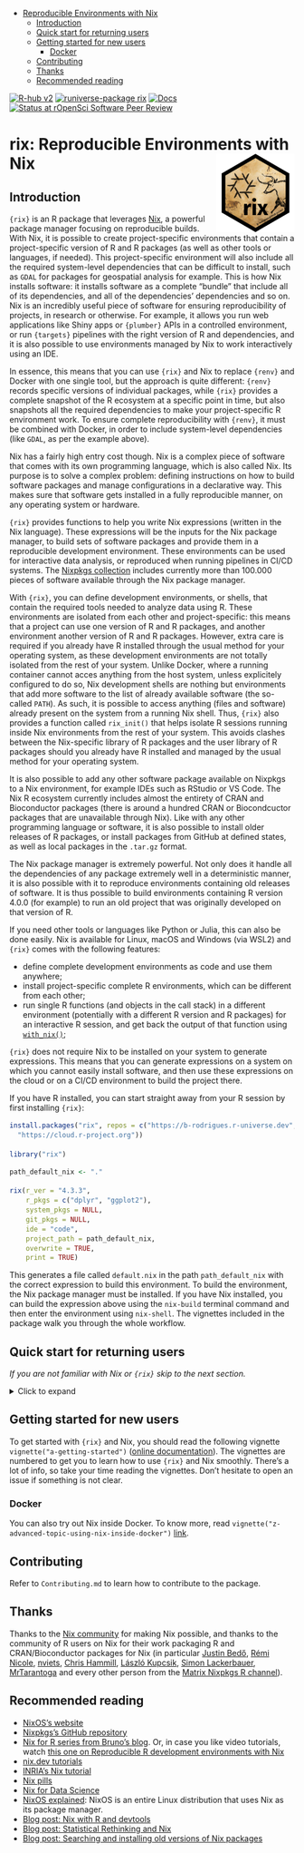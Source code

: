 
- [Reproducible Environments with
  Nix](#reproducible-environments-with-nix)
  - [Introduction](#introduction)
  - [Quick start for returning users](#quick-start-for-returning-users)
  - [Getting started for new users](#getting-started-for-new-users)
    - [Docker](#docker)
  - [Contributing](#contributing)
  - [Thanks](#thanks)
  - [Recommended reading](#recommended-reading)

<!-- badges: start -->

[![R-hub
v2](https://github.com/b-rodrigues/rix/actions/workflows/rhub.yaml/badge.svg)](https://github.com/b-rodrigues/rix/actions/workflows/rhub.yaml)
[![runiverse-package
rix](https://b-rodrigues.r-universe.dev/badges/rix?scale=1&color=pink&style=round)](https://b-rodrigues.r-universe.dev/rix)
[![Docs](https://img.shields.io/badge/docs-release-blue.svg)](https://b-rodrigues.github.io/rix)
[![Status at rOpenSci Software Peer
Review](https://badges.ropensci.org/625_status.svg)](https://github.com/ropensci/software-review/issues/625)
<!-- badges: end -->

<!-- README.md is generated from README.Rmd. Please edit that file -->

# rix: Reproducible Environments with Nix <a href="https://https://b-rodrigues.github.io/rix/"><img src="man/figures/logo.png" align="right" height="138" /></a>

## Introduction

`{rix}` is an R package that leverages [Nix](https://nixos.org/), a
powerful package manager focusing on reproducible builds. With Nix, it
is possible to create project-specific environments that contain a
project-specific version of R and R packages (as well as other tools or
languages, if needed). This project-specific environment will also
include all the required system-level dependencies that can be difficult
to install, such as `GDAL` for packages for geospatial analysis for
example. This is how Nix installs software: it installs software as a
complete “bundle” that include all of its dependencies, and all of the
dependencies’ dependencies and so on. Nix is an incredibly useful piece
of software for ensuring reproducibility of projects, in research or
otherwise. For example, it allows you run web applications like Shiny
apps or `{plumber}` APIs in a controlled environment, or run `{targets}`
pipelines with the right version of R and dependencies, and it is also
possible to use environments managed by Nix to work interactively using
an IDE.

In essence, this means that you can use `{rix}` and Nix to replace
`{renv}` and Docker with one single tool, but the approach is quite
different: `{renv}` records specific versions of individual packages,
while `{rix}` provides a complete snapshot of the R ecosystem at a
specific point in time, but also snapshots all the required dependencies
to make your project-specific R environment work. To ensure complete
reproducibility with `{renv}`, it must be combined with Docker, in order
to include system-level dependencies (like `GDAL`, as per the example
above).

Nix has a fairly high entry cost though. Nix is a complex piece of
software that comes with its own programming language, which is also
called Nix. Its purpose is to solve a complex problem: defining
instructions on how to build software packages and manage configurations
in a declarative way. This makes sure that software gets installed in a
fully reproducible manner, on any operating system or hardware.

`{rix}` provides functions to help you write Nix expressions (written in
the Nix language). These expressions will be the inputs for the Nix
package manager, to build sets of software packages and provide them in
a reproducible development environment. These environments can be used
for interactive data analysis, or reproduced when running pipelines in
CI/CD systems. The [Nixpkgs
collection](https://github.com/nixos/nixpkgs) includes currently more
than 100.000 pieces of software available through the Nix package
manager.

With `{rix}`, you can define development environments, or shells, that
contain the required tools needed to analyze data using R. These
environments are isolated from each other and project-specific: this
means that a project can use one version of R and R packages, and
another environment another version of R and R packages. However, extra
care is required if you already have R installed through the usual
method for your operating system, as these development environments are
not totally isolated from the rest of your system. Unlike Docker, where
a running container cannot acces anything from the host system, unless
explicitely configured to do so, Nix development shells are nothing but
environments that add more software to the list of already available
software (the so-called `PATH`). As such, it is possible to access
anything (files and software) already present on the system from a
running Nix shell. Thus, `{rix}` also provides a function called
`rix_init()` that helps isolate R sessions running inside Nix
environments from the rest of your system. This avoids clashes between
the Nix-specific library of R packages and the user library of R
packages should you already have R installed and managed by the usual
method for your operating system.

It is also possible to add any other software package available on
Nixpkgs to a Nix environment, for example IDEs such as RStudio or VS
Code. The Nix R ecosystem currently includes almost the entirety of CRAN
and Bioconductor packages (there is around a hundred CRAN or
Biocondcuctor packages that are unavailable through Nix). Like with any
other programming language or software, it is also possible to install
older releases of R packages, or install packages from GitHub at defined
states, as well as local packages in the `.tar.gz` format.

The Nix package manager is extremely powerful. Not only does it handle
all the dependencies of any package extremely well in a deterministic
manner, it is also possible with it to reproduce environments containing
old releases of software. It is thus possible to build environments
containing R version 4.0.0 (for example) to run an old project that was
originally developed on that version of R.

If you need other tools or languages like Python or Julia, this can also
be done easily. Nix is available for Linux, macOS and Windows (via WSL2)
and `{rix}` comes with the following features:

- define complete development environments as code and use them
  anywhere;
- install project-specific complete R environments, which can be
  different from each other;
- run single R functions (and objects in the call stack) in a different
  environment (potentially with a different R version and R packages)
  for an interactive R session, and get back the output of that function
  using
  [`with_nix()`](https://b-rodrigues.github.io/rix/reference/with_nix.html);

`{rix}` does not require Nix to be installed on your system to generate
expressions. This means that you can generate expressions on a system on
which you cannot easily install software, and then use these expressions
on the cloud or on a CI/CD environment to build the project there.

If you have R installed, you can start straight away from your R session
by first installing `{rix}`:

``` r
install.packages("rix", repos = c("https://b-rodrigues.r-universe.dev",
  "https://cloud.r-project.org"))

library("rix")
```

``` r
path_default_nix <- "."

rix(r_ver = "4.3.3",
    r_pkgs = c("dplyr", "ggplot2"),
    system_pkgs = NULL,
    git_pkgs = NULL,
    ide = "code",
    project_path = path_default_nix,
    overwrite = TRUE,
    print = TRUE)
```

This generates a file called `default.nix` in the path
`path_default_nix` with the correct expression to build this
environment. To build the environment, the Nix package manager must be
installed. If you have Nix installed, you can build the expression above
using the `nix-build` terminal command and then enter the environment
using `nix-shell`. The vignettes included in the package walk you
through the whole workflow.

## Quick start for returning users

*If you are not familiar with Nix or `{rix}` skip to the next section.*

<details>
<summary>
Click to expand
</summary>

If you are already familiar with Nix and R, and simply want to get
started as quickly as possible, you can start by installing Nix using
the installer from [Determinate
Systems](https://determinate.systems/posts/determinate-nix-installer) a
company that provides services and tools built on Nix:

``` sh
curl --proto '=https' --tlsv1.2 -sSf \
    -L https://install.determinate.systems/nix | \
     sh -s -- install
```

You can check that everything works well by trying to build the Nix
expression that ships with `{rix}`. Nix expressions are typically saved
into files with the name `default.nix` or `shell.nix`. This expression
installs the latest version of R and `{rix}` in a separate, reproducible
environment:

``` r
file.copy(
  # default.nix is the file containing the Nix expression
  from = system.file("extdata", "default.nix", package = "rix"),
  to = ".", overwrite = TRUE
)

# nix_build() is a wrapper around the command line tool `nix-build`
nix_build(project_path = ".")
```

If everything worked well, you should see a file called `result` next to
`default.nix`. You can now enter this newly built development
environment by opening a terminal in that folder and typing `nix-shell`.
You should be immediately dropped into an interactive R session.

If you don’t have R installed, but have the Nix package manager
installed, you can run a temporary R session with R using this command
(it will build the same environment as the one above):

    nix-shell --expr "$(curl -sl https://raw.githubusercontent.com/b-rodrigues/rix/master/inst/extdata/default.nix)"

You can then create new development environment definitions, build them,
and start using them.
</details>

## Getting started for new users

To get started with `{rix}` and Nix, you should read the following
vignette `vignette("a-getting-started")` ([online
documentation](https://b-rodrigues.github.io/rix/articles/a-getting-started.html)).
The vignettes are numbered to get you to learn how to use `{rix}` and
Nix smoothly. There’s a lot of info, so take your time reading the
vignettes. Don’t hesitate to open an issue if something is not clear.

### Docker

You can also try out Nix inside Docker. To know more, read
`vignette("z-advanced-topic-using-nix-inside-docker")`
[link](https://github.com/b-rodrigues/rix/blob/HEAD/vignettes/z-advanced-topic-using-nix-inside-docker.Rmd).

## Contributing

Refer to `Contributing.md` to learn how to contribute to the package.

## Thanks

Thanks to the [Nix community](https://nixos.org/community/) for making
Nix possible, and thanks to the community of R users on Nix for their
work packaging R and CRAN/Bioconductor packages for Nix (in particular
[Justin Bedő](https://github.com/jbedo), [Rémi
Nicole](https://github.com/minijackson),
[nviets](https://github.com/nviets), [Chris
Hammill](https://github.com/cfhammill), [László
Kupcsik](https://github.com/Kupac), [Simon
Lackerbauer](https://github.com/ciil),
[MrTarantoga](https://github.com/MrTarantoga) and every other person
from the [Matrix Nixpkgs R channel](https://matrix.to/#/#r:nixos.org)).

## Recommended reading

- [NixOS’s website](https://nixos.org/)
- [Nixpkgs’s GitHub repository](https://github.com/NixOS/nixpkgs)
- [Nix for R series from Bruno’s
  blog](https://www.brodrigues.co/tags/nix/). Or, in case you like video
  tutorials, watch [this one on Reproducible R development environments
  with Nix](https://www.youtube.com/watch?v=c1LhgeTTxaI)
- [nix.dev
  tutorials](https://nix.dev/tutorials/first-steps/towards-reproducibility-pinning-nixpkgs#pinning-nixpkgs)
- [INRIA’s Nix
  tutorial](https://nix-tutorial.gitlabpages.inria.fr/nix-tutorial/installation.html)
- [Nix pills](https://nixos.org/guides/nix-pills/)
- [Nix for Data
  Science](https://github.com/nix-community/nix-data-science)
- [NixOS explained](https://christitus.com/nixos-explained/): NixOS is
  an entire Linux distribution that uses Nix as its package manager.
- [Blog post: Nix with R and
  devtools](https://rgoswami.me/posts/nix-r-devtools/)
- [Blog post: Statistical Rethinking and
  Nix](https://rgoswami.me/posts/rethinking-r-nix/)
- [Blog post: Searching and installing old versions of Nix
  packages](https://lazamar.github.io/download-specific-package-version-with-nix/)
